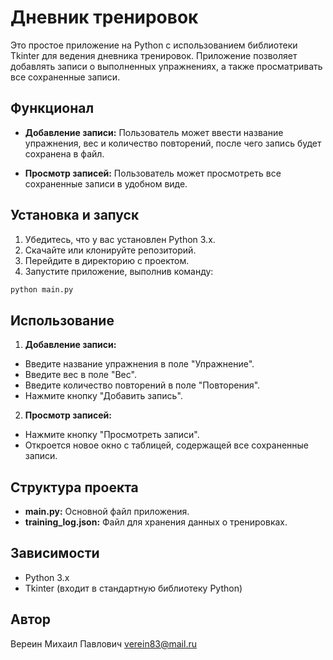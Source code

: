 # Дневник тренировок
Это простое приложение на Python с использованием библиотеки Tkinter для ведения дневника тренировок. Приложение позволяет добавлять записи о выполненных упражнениях, а также просматривать все сохраненные записи.

## Функционал

- **Добавление записи:** Пользователь может ввести название упражнения, вес и количество повторений, после чего запись будет сохранена в файл.

- **Просмотр записей:** Пользователь может просмотреть все сохраненные записи в удобном виде.

## Установка и запуск

1. Убедитесь, что у вас установлен Python 3.x.
2. Скачайте или клонируйте репозиторий.
3. Перейдите в директорию с проектом.
4. Запустите приложение, выполнив команду:

```python
python main.py
```

## Использование

1. **Добавление записи:**
- Введите название упражнения в поле "Упражнение".
- Введите вес в поле "Вес".
- Введите количество повторений в поле "Повторения".
- Нажмите кнопку "Добавить запись".

2. **Просмотр записей:**
- Нажмите кнопку "Просмотреть записи".
- Откроется новое окно с таблицей, содержащей все сохраненные записи.

## Структура проекта
- **main.py:** Основной файл приложения.
- **training_log.json:** Файл для хранения данных о тренировках.

## Зависимости
- Python 3.x
- Tkinter (входит в стандартную библиотеку Python)

## Автор
Вереин Михаил Павлович 
verein83@mail.ru